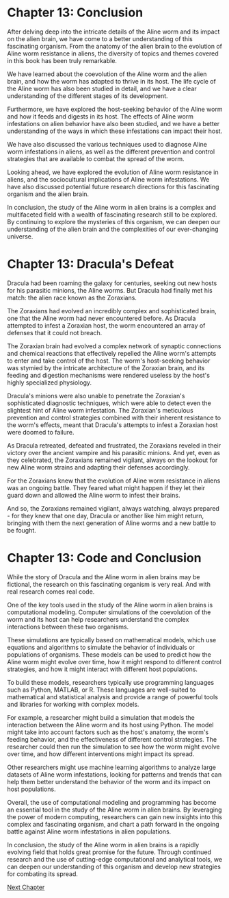 # Chapter 13: Conclusion

After delving deep into the intricate details of the Aline worm and its impact on the alien brain, we have come to a better understanding of this fascinating organism. From the anatomy of the alien brain to the evolution of Aline worm resistance in aliens, the diversity of topics and themes covered in this book has been truly remarkable.

We have learned about the coevolution of the Aline worm and the alien brain, and how the worm has adapted to thrive in its host. The life cycle of the Aline worm has also been studied in detail, and we have a clear understanding of the different stages of its development.

Furthermore, we have explored the host-seeking behavior of the Aline worm and how it feeds and digests in its host. The effects of Aline worm infestations on alien behavior have also been studied, and we have a better understanding of the ways in which these infestations can impact their host.

We have also discussed the various techniques used to diagnose Aline worm infestations in aliens, as well as the different prevention and control strategies that are available to combat the spread of the worm.

Looking ahead, we have explored the evolution of Aline worm resistance in aliens, and the sociocultural implications of Aline worm infestations. We have also discussed potential future research directions for this fascinating organism and the alien brain.

In conclusion, the study of the Aline worm in alien brains is a complex and multifaceted field with a wealth of fascinating research still to be explored. By continuing to explore the mysteries of this organism, we can deepen our understanding of the alien brain and the complexities of our ever-changing universe.
# Chapter 13: Dracula's Defeat

Dracula had been roaming the galaxy for centuries, seeking out new hosts for his parasitic minions, the Aline worms. But Dracula had finally met his match: the alien race known as the Zoraxians.

The Zoraxians had evolved an incredibly complex and sophisticated brain, one that the Aline worm had never encountered before. As Dracula attempted to infest a Zoraxian host, the worm encountered an array of defenses that it could not breach.

The Zoraxian brain had evolved a complex network of synaptic connections and chemical reactions that effectively repelled the Aline worm's attempts to enter and take control of the host. The worm's host-seeking behavior was stymied by the intricate architecture of the Zoraxian brain, and its feeding and digestion mechanisms were rendered useless by the host's highly specialized physiology.

Dracula's minions were also unable to penetrate the Zoraxian's sophisticated diagnostic techniques, which were able to detect even the slightest hint of Aline worm infestation. The Zoraxian's meticulous prevention and control strategies combined with their inherent resistance to the worm's effects, meant that Dracula's attempts to infest a Zoraxian host were doomed to failure.

As Dracula retreated, defeated and frustrated, the Zoraxians reveled in their victory over the ancient vampire and his parasitic minions. And yet, even as they celebrated, the Zoraxians remained vigilant, always on the lookout for new Aline worm strains and adapting their defenses accordingly.

For the Zoraxians knew that the evolution of Aline worm resistance in aliens was an ongoing battle. They feared what might happen if they let their guard down and allowed the Aline worm to infest their brains.

And so, the Zoraxians remained vigilant, always watching, always prepared - for they knew that one day, Dracula or another like him might return, bringing with them the next generation of Aline worms and a new battle to be fought.
# Chapter 13: Code and Conclusion

While the story of Dracula and the Aline worm in alien brains may be fictional, the research on this fascinating organism is very real. And with real research comes real code.

One of the key tools used in the study of the Aline worm in alien brains is computational modeling. Computer simulations of the coevolution of the worm and its host can help researchers understand the complex interactions between these two organisms.

These simulations are typically based on mathematical models, which use equations and algorithms to simulate the behavior of individuals or populations of organisms. These models can be used to predict how the Aline worm might evolve over time, how it might respond to different control strategies, and how it might interact with different host populations.

To build these models, researchers typically use programming languages such as Python, MATLAB, or R. These languages are well-suited to mathematical and statistical analysis and provide a range of powerful tools and libraries for working with complex models.

For example, a researcher might build a simulation that models the interaction between the Aline worm and its host using Python. The model might take into account factors such as the host's anatomy, the worm's feeding behavior, and the effectiveness of different control strategies. The researcher could then run the simulation to see how the worm might evolve over time, and how different interventions might impact its spread.

Other researchers might use machine learning algorithms to analyze large datasets of Aline worm infestations, looking for patterns and trends that can help them better understand the behavior of the worm and its impact on host populations.

Overall, the use of computational modeling and programming has become an essential tool in the study of the Aline worm in alien brains. By leveraging the power of modern computing, researchers can gain new insights into this complex and fascinating organism, and chart a path forward in the ongoing battle against Aline worm infestations in alien populations.

In conclusion, the study of the Aline worm in alien brains is a rapidly evolving field that holds great promise for the future. Through continued research and the use of cutting-edge computational and analytical tools, we can deepen our understanding of this organism and develop new strategies for combating its spread.


[Next Chapter](14_Chapter14.md)
